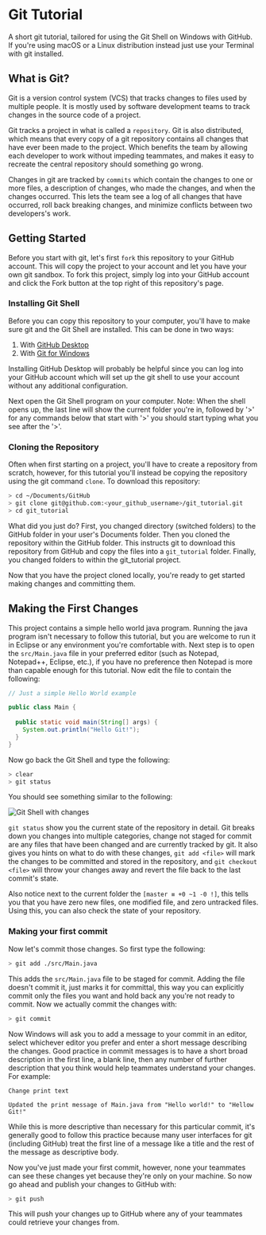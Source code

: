 # Git Tutorial 
A short git tutorial, tailored for using the Git Shell on Windows with GitHub. If you're using macOS or a Linux 
distribution instead just use your Terminal with git installed.

## What is Git?
Git is a version control system (VCS) that tracks changes to files used by multiple people. It is mostly used by 
software development teams to track changes in the source code of a project.

Git tracks a project in what is called a `repository`. Git is also distributed, which means that every copy of a git 
repository contains all changes that have ever been made to the project. Which benefits the team by allowing each 
developer to work without impeding teammates, and makes it easy to recreate the central repository should something go
wrong.

Changes in git are tracked by `commits` which contain the changes to one or more files, a description of changes, who
made the changes, and when the changes occurred. This lets the team see a log of all changes that have occurred, roll
back breaking changes, and minimize conflicts between two developers's work.

## Getting Started
Before you start with git, let's first `fork` this repository to your GitHub account. This will copy the project to
your account and let you have your own git sandbox. To fork this project, simply log into your GitHub account and 
click the Fork button at the top right of this repository's page.

### Installing Git Shell
Before you can copy this repository to your computer, you'll have to make sure git and the Git Shell are installed. This
can be done in two ways:

1. With [GitHub Desktop](https://desktop.github.com/)
2. With [Git for Windows](https://git-for-windows.github.io/)

Installing GitHub Desktop will probably be helpful since you can log into your GitHub account which will set up the git
shell to use your account without any additional configuration.

Next open the Git Shell program on your computer. Note: When the shell opens up, the last line will show the current 
folder you're in, followed by '>' for any commands below that start with '>' you should start typing what you see after 
the '>'.

### Cloning the Repository
Often when first starting on a project, you'll have to create a repository from scratch, however, for this tutorial 
you'll instead be copying the repository using the git command `clone`. To download this repository:

```bash
> cd ~/Documents/GitHub
> git clone git@github.com:<your_github_username>/git_tutorial.git
> cd git_tutorial
```

What did you just do? First, you changed directory (switched folders) to the GitHub folder in your user's Documents 
folder. Then you cloned the repository within the GitHub folder. This instructs git to download this repository from 
GitHub and copy the files into a `git_tutorial` folder. Finally, you changed folders to within the git_tutorial 
project.

Now that you have the project cloned locally, you're ready to get started making changes and committing them.

## Making the First Changes
This project contains a simple hello world java program. Running the java program isn't necessary to follow this 
tutorial, but you are welcome to run it in Eclipse or any environment you're comfortable with. Next step is to open the 
`src/Main.java` file in your preferred editor (such as Notepad, Notepad++, Eclipse, etc.), if  you have no preference 
then Notepad is more than capable enough for this tutorial. Now edit the file to contain the following:

```java
// Just a simple Hello World example

public class Main {
  
  public static void main(String[] args) {
    System.out.println("Hello Git!");
  }
}
```

Now go back the Git Shell and type the following:

```bash
> clear
> git status
```

You should see something similar to the following:

![Git Shell with changes](https://github.com/dmbertoglio/git_tutorial/raw/git_changes.png "Git Shell prompt with changes")

`git status` show you the current state of the repository in detail. Git breaks down you changes into multiple 
categories, change not staged for commit are any files that have been changed and are currently tracked by git. It also 
gives you hints on what to do with these changes, `git add <file>` will mark the changes to be committed and stored in 
the repository, and `git checkout <file>` will throw your changes away and revert the file back to the last commit's 
state.

Also notice next to the current folder the `[master ≡ +0 ~1 -0 !]`, this tells you that you have zero new files, 
one modified file, and zero untracked files. Using this, you can also check the state of your repository.

### Making your first commit
Now let's commit those changes. So first type the following:

```bash
> git add ./src/Main.java
```

This adds the `src/Main.java` file to be staged for commit. Adding the file doesn't commit it, just marks it for
committal, this way you can explicitly commit only the files you want and hold back any you're not ready to commit. 
Now we actually commit the changes with:

```bash
> git commit
```

Now Windows will ask you to add a message to your commit in an editor, select whichever editor you prefer and enter a
short message describing the changes. Good practice in commit messages is to have a short broad description in the first
line, a blank line, then any number of further description that you think would help teammates understand your changes.
For example:

```
Change print text

Updated the print message of Main.java from "Hello world!" to "Hellow Git!"
```

While this is more descriptive than necessary for this particular commit, it's generally good to follow this practice 
because many user interfaces for git (including GitHub) treat the first line of a message like a title and the rest of 
the message as descriptive body.

Now you've just made your first commit, however, none your teammates can see these changes yet because they're only
on your machine. So now go ahead and publish your changes to GitHub with:

```bash
> git push
```

This will push your changes up to GitHub where any of your teammates could retrieve your changes from.

